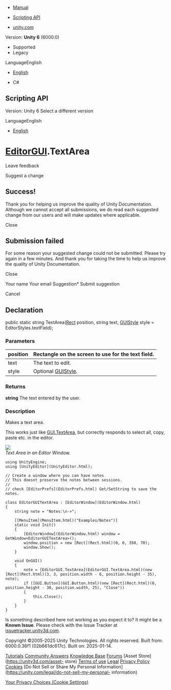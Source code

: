 [ ]()

  * [Manual](../Manual/index.html)
  * [Scripting API](../ScriptReference/index.html)

  * [unity.com](https://unity.com/)

Version: **Unity 6** (6000.0)

  * Supported
  * Legacy

LanguageEnglish

  * [English]()

  * C#

[ ](https://docs.unity3d.com)

## Scripting API

Version: Unity 6 Select a different version

LanguageEnglish

  * [English]()

#  [EditorGUI](EditorGUI.html).TextArea

Leave feedback

Suggest a change

## Success!

Thank you for helping us improve the quality of Unity Documentation. Although
we cannot accept all submissions, we do read each suggested change from our
users and will make updates where applicable.

Close

## Submission failed

For some reason your suggested change could not be submitted. Please <a>try
again</a> in a few minutes. And thank you for taking the time to help us
improve the quality of Unity Documentation.

Close

Your name Your email Suggestion* Submit suggestion

Cancel

[ ]()

## Declaration

public static string TextArea([Rect](Rect.html) position, string text,
[GUIStyle](GUIStyle.html) style = EditorStyles.textField);

### Parameters

position | Rectangle on the screen to use for the text field.  
---|---  
text | The text to edit.  
style | Optional [GUIStyle](GUIStyle.html).  
  
### Returns

**string** The text entered by the user.

### Description

Makes a text area.

This works just like [GUI.TextArea](GUI.TextArea.html), but correctly responds
to select all, copy, paste etc. in the editor.  
  
![](../StaticFiles/ScriptRefImages/EditorGUITextArea.png)  
_Text Area in an Editor Window._

    
    
    using UnityEngine;
    using [UnityEditor](UnityEditor.html);  
      
    // Create a window where you can have notes
    // This doesnt preserve the notes between sessions.
    //
    // check [EditorPrefs](EditorPrefs.html) Get/SetString to save the notes.  
      
    class EditorGUITextArea : [EditorWindow](EditorWindow.html)
    {
        string note = "Notes:\n->";  
      
        [[MenuItem](MenuItem.html)("Examples/Notes")]
        static void Init()
        {
            [EditorWindow](EditorWindow.html) window = GetWindow<EditorGUITextArea>();
            window.position = new [Rect](Rect.html)(0, 0, 350, 70);
            window.Show();
        }  
      
        void OnGUI()
        {
            note = [EditorGUI.TextArea](EditorGUI.TextArea.html)(new [Rect](Rect.html)(3, 3, position.width - 6, position.height - 35), note);
            if ([GUI.Button](GUI.Button.html)(new [Rect](Rect.html)(0, position.height - 30, position.width, 25), "Close"))
            {
                this.Close();
            }
        }
    }
    

Is something described here not working as you expect it to? It might be a
**Known Issue**. Please check with the Issue Tracker at
[issuetracker.unity3d.com](https://issuetracker.unity3d.com).

Copyright ©2005-2025 Unity Technologies. All rights reserved. Built from:
6000.0.36f1 (02b661dc617c). Built on: 2025-01-14.

[Tutorials](https://unity3d.com/learn) [Community
Answers](https://answers.unity3d.com) [Knowledge
Base](https://support.unity3d.com/hc/en-us)
[Forums](https://forum.unity3d.com) [Asset Store](https://unity3d.com/asset-
store) [Terms of use](https://docs.unity3d.com/Manual/TermsOfUse.html)
[Legal](https://unity.com/legal) [Privacy
Policy](https://unity.com/legal/privacy-policy)
[Cookies](https://unity.com/legal/cookie-policy) [Do Not Sell or Share My
Personal Information](https://unity.com/legal/do-not-sell-my-personal-
information)

[Your Privacy Choices (Cookie Settings)](javascript:void\(0\);)


